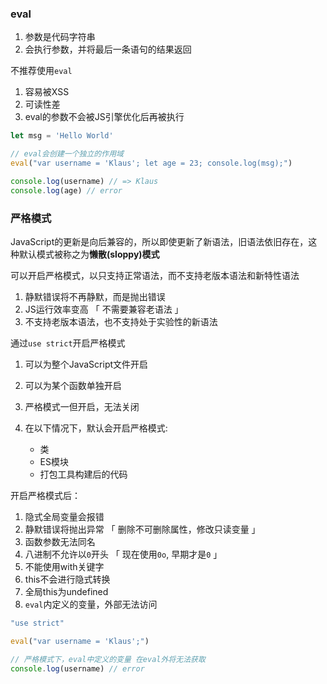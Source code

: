 ### eval

1. 参数是代码字符串
2. 会执行参数，并将最后一条语句的结果返回

不推荐使用`eval`

1. 容易被XSS
2. 可读性差
3. eval的参数不会被JS引擎优化后再被执行



```js
let msg = 'Hello World'

// eval会创建一个独立的作用域
eval("var username = 'Klaus'; let age = 23; console.log(msg);")

console.log(username) // => Klaus
console.log(age) // error
```



### 严格模式

JavaScript的更新是向后兼容的，所以即使更新了新语法，旧语法依旧存在，这种默认模式被称之为**懒散(sloppy)模式**

可以开启严格模式，以只支持正常语法，而不支持老版本语法和新特性语法

1. 静默错误将不再静默，而是抛出错误
2. JS运行效率变高 「 不需要兼容老语法 」
3. 不支持老版本语法，也不支持处于实验性的新语法



通过`use strict`开启严格模式

1. 可以为整个JavaScript文件开启
2. 可以为某个函数单独开启



1. 严格模式一但开启，无法关闭
2. 在以下情况下，默认会开启严格模式:
   + 类
   + ES模块
   + 打包工具构建后的代码



开启严格模式后：

1. 隐式全局变量会报错
2. 静默错误将抛出异常 「 删除不可删除属性，修改只读变量 」
3. 函数参数无法同名
4. 八进制不允许以`0`开头 「 现在使用`0o`, 早期才是`0` 」
5. 不能使用with关键字
6. this不会进行隐式转换
7. 全局this为undefined
8. `eval`内定义的变量，外部无法访问

```js
"use strict"

eval("var username = 'Klaus';")

// 严格模式下，eval中定义的变量 在eval外将无法获取
console.log(username) // error
```


